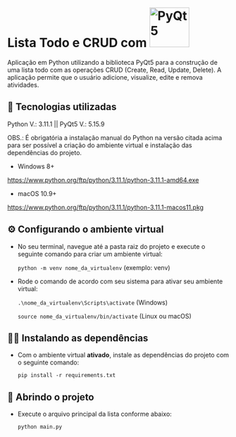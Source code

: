 # Lista Todo e CRUD com <img src="https://www.pythonguis.com/images/libraries/pyqt5.png" alt="PyQt5" width="90">

Aplicação em Python utilizando a biblioteca PyQt5 para a construção de uma lista todo com as operações CRUD (Create, Read, Update, Delete). 
A aplicação permite que o usuário adicione, visualize, edite e remova atividades.

## 🔧 Tecnologias utilizadas
Python V.: 3.11.1 || PyQt5 V.: 5.15.9

OBS.: É obrigatória a instalação manual do Python na versão citada acima para ser possível a criação do ambiente virtual e instalação das dependências do projeto.

- Windows 8+

https://www.python.org/ftp/python/3.11.1/python-3.11.1-amd64.exe

- macOS 10.9+

https://www.python.org/ftp/python/3.11.1/python-3.11.1-macos11.pkg

## ⚙️ Configurando o ambiente virtual
* No seu terminal, navegue até a pasta raiz do projeto e execute o seguinte comando para criar um ambiente virtual:

  <code>python -m venv nome_da_virtualenv</code> (exemplo: venv)

* Rode o comando de acordo com seu sistema para ativar seu ambiente virtual:

  <code>.\nome_da_virtualenv\Scripts\activate</code> (Windows)

  <code>source nome_da_virtualenv/bin/activate</code> (Linux ou macOS)

## 🧑‍🔬 Instalando as dependências
* Com o ambiente virtual **ativado**, instale as dependências do projeto com o seguinte comando:

  <code>pip install -r requirements.txt</code>

## 📂 Abrindo o projeto
* Execute o arquivo principal da lista conforme abaixo:

  <code>python main.py</code>

